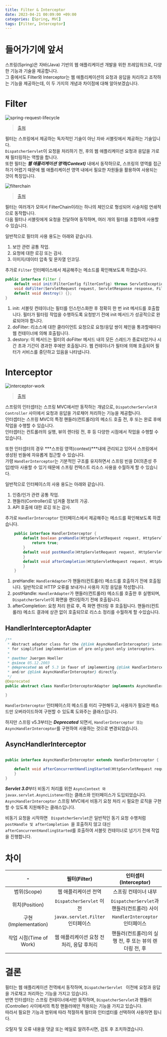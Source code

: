 ```yaml
---
title: Filter & Interceptor
date: 2023-04-21 00:09:00 +09:00
categories: [Spring, MVC]
tags: [Filter, Interceptor]
---
```


# 들어가기에 앞서

스프링(Spring)은 자바(Java) 기반의 웹 애플리케이션 개발을 위한 프레임워크로, 다양한 기능과 기술을 제공합니다.   
그 중에서도 Filter와 Interceptor는 웹 애플리케이션의 요청과 응답을 처리하고 조작하는 기능을 제공하는데, 이 두 가지의 개념과 차이점에 대해 알아보겠습니다.

# Filter

![spring-request-lifecycle](/assets/img/spring/mvc/request-lifecycle/spring-request-lifecycle.jpg)
> [출처](https://justforchangesake.wordpress.com/2014/05/07/spring-mvc-request-life-cycle/)

필터는 스프링에서 제공하는 독자적인 기술이 아닌 자바 서블릿에서 제공하는 기술입니다.  
``` DispatcherServlet ```이 요청을 처리하기 전, 후의 웹 애플리케이션 요청과 응답을 가로채 필터링하는 역할을 합니다.  
또한 필터는  ***웹 애플리케이션 영역(Context)*** 내에서 동작하므로, 스프링의 영역를 접근하기 어렵기 때문에 웹 애플리케이션 영역 내에서 필요한 자원들을 활용하여 사용되는 것이 특징입니다.

![filterchain](/assets/img/spring/mvc/request-lifecycle/filterchain.png)
> [출처](https://docs.spring.io/spring-security/reference/servlet/architecture.html)

필터는 여러개가 모여서 FilterChain이라는 하나의 체인으로 형성되어 사슬처럼 연쇄적으로 동작합니다.  
다음 필터나 서블릿에게 요청을 전달하여 동작하며, 여러 개의 필터를 조합하여 사용할 수 있습니다.

일반적으로 필터의 사용 용도는 아래와 같습니다.

1. 보안 관련 공통 작업.
2. 요청에 대한 로깅 또는 감사.
3. 이미지/데이터 압축 및 문자열 인코딩.

추가로 ``` Filter ``` 인터페이스에서 제공해주는 메소드를 확인해보도록 하겠습니다.

```java 
public interface Filter {
	default void init(FilterConfig filterConfig) throws ServletException {};
	void doFilter(ServletRequest request, ServletResponse response, FilterChain chain) throws IOException, ServletException;
	default void destroy() {};
}
```  

1. init: 서블릿 컨테이너는 필터를 인스턴스화한 후 정확히 한 번 init 메서드를 호출합니다. 필터가 필터링 작업을 수행하도록 요청받기 전에 init 메서드가 성공적으로 완료되어야 합니다.
2. doFilter: 리소스에 대한 클라이언트 요청으로 요청/응답 쌍이 체인을 통과할때마다 웹 컨테이너에 의해 호출됩니다.
3. destory: 이 메서드는 필터의 doFilter 메서드 내의 모든 스레드가 종료되었거나 시간 초과 기간이 경과한 후에만 호출됩니다. 웹 컨테이너가 필터에 의해 호출되어 필터가 서비스를 중단하고 있음을 나타냅니다.

# Interceptor

![interceptor-work](/assets/img/spring/mvc/request-lifecycle/interceptor-work.png)
> [출처](https://medium.com/geekculture/what-is-handlerinterceptor-in-spring-mvc-110681604bd7)

스프링의 인터셉터는 스프링 MVC에서만 동작하는 개념으로, ``` DispatcherServlet과 Controller ``` 사이에서 요청과 응답을 가로채어 처리하는 기능을 제공합니다.  
인터셉터는 스프링 MVC의 특정 핸들러(컨트롤러)의 메소드 호출 전, 후 또는 완료 후에 작업을 수행할 수 있습니다.   
인터셉터는 컨트롤러의 실행, 뷰의 렌더링 전, 후 등 다양한 시점에서 작업을 수행할 수 있습니다.

또한 인터셉터의 경우 ***스프링 영역(context)***내에 관리되고 있어서 스프링에서 생성된 빈들에 자유롭게 접근할 수 있습니다.  
가령 ``` HandlerInterceptor ```는 기분적인 구조를 유지하면서 스프링 빈을 DI(의존성 주입)받아 사용할 수 있기 때문에 스프링 컨택스트 리소스 사용을 수월하게 할 수 있습니다.

일반적으로 인터페이스의 사용 용도는 아래와 같습니다.

1. 인증/인가 관련 공통 작업.
2. 핸들러(Controller)로 넘겨줄 정보의 가공.
3. API 호출에 대한 로깅 또는 감사.

추가로 ``` HandlerInterceptor ``` 인터페이스에서 제공해주는 메소드를 확인해보도록 하겠습니다.

```java 
    public interface HandlerInterceptor {
        default boolean preHandle(HttpServletRequest request, HttpServletResponse response, Object handler) throws Exception {
            return true;
        }
        default void postHandle(HttpServletRequest request, HttpServletResponse response, Object handler, @Nullable ModelAndView modelAndView) throws Exception {
        }
        default void afterCompletion(HttpServletRequest request, HttpServletResponse response, Object handler, @Nullable Exception ex) throws Exception {
        }
    }
```  

1. preHandle: ``` HandlerAdapter ```가 핸들러(컨트롤러) 메소드를 호출하기 전에 호출됩니다. 일반적으로 HTTP 오류를 보내거나 사용자 지정 응답을 작성합니다.
2. postHandle: ``` HandlerAdapter ```가 핸들러(컨트롤러) 메소드를 호출한 후 실행되며, ``` DispatcherServlet ```이 화면을 렌더링하기 전에 호출됩니다.
3. afterCompletion: 요청 처리 완료 후, 즉 화면 렌더링 후 호출됩니다. 핸들러(컨트롤러) 메소드 결과에 상관 없이 호출되므로 리스소 정리를 수월하게 할 수있습니다.

## HandlerInterceptorAdapter

```java 
/**
 * Abstract adapter class for the {@link AsyncHandlerInterceptor} interface,
 * for simplified implementation of pre-only/post-only interceptors.
 *
 * @author Juergen Hoeller
 * @since 05.12.2003
 * @deprecated as of 5.3 in favor of implementing {@link HandlerInterceptor}
 * and/or {@link AsyncHandlerInterceptor} directly.
 */
@Deprecated
public abstract class HandlerInterceptorAdapter implements AsyncHandlerInterceptor {

}
```   

``` HandlerInterceptor ``` 인터페이스의 메소드를 미리 구현해두고, 사용자가 필요한 메소드만 오버라이드하여 구현할 수 있도록 도와주는 클래스입니다.

하지만 스프링 v5.3부터는 ***Deprecated*** 되면서, ``` HandlerInterceptor 또는 AsyncHandlerInterceptor ```를 구현하여 사용하는 것으로 변경되었습니다.

## AsyncHandlerInterceptor

```java 

public interface AsyncHandlerInterceptor extends HandlerInterceptor {

	default void afterConcurrentHandlingStarted(HttpServletRequest request, HttpServletResponse response, Object handler) throws Exception {
	}
}
```   

***Servlet 3.0***부터 비동기 처리를 위한 ``` AsyncContext 와 javax.servlet.AsyncListener ```라는 클래스와 인터페이스가 도입되었습니다.  
``` AsyncHandlerInterceptor ``` 스프링 MVC에서 비동기 요청 처리 시 필요한 로직을 구현할 수 있도록 지원해주는 클래스입니다.

비동기 요청을 시작하면 ``` DispatcherServlet```은 일반적인 동기 요청 수행처럼 ```postHandle 및 afterCompletion ```을 호출하지 않고 대신 ``` afterConcurrentHandlingStarted ```를 호출하여 서블릿 컨테이너로 넘기기 전에 작업을 진행합니다.

# 차이

|          -          |           필터(Filter)           |인터셉터(Interceptor)|
|:-------------------:|:------------------------------:|:---:|
|      범위(Scope)      |          웹 애플리케이션 전역           |스프링 컨테이너 내부|
|    위치(Position)     |   ```DispatcherServlet``` 이전   |``` DispatcherServlet ```과 핸들러(컨트롤러) 사이|
| 구현(Implementation)  |```javax.servlet.Filter``` 인터페이스|``` HandlerInterceptor ``` 인터페이스|
| 작업 시점(Time of Work) |    웹 애플리케이션 요청 전처리, 응답 후처리     |핸들러(컨트롤러)의 실행 전, 후 또는 뷰의 렌더링 전, 후 |    

# 결론

필터는 웹 애플리케이션 전역에서 동작하며, ```DispatcherServlet ``` 이전에 요청과 응답을 가로채고 처리하는 기능을 가지고 있습니다.  
반면 인터셉터는 스프링 컨테이너에서만 동작하며, ``` DispatcherServlet ```과 핸들러(Controller) 사이에서의 특정 핸들러에만 적용되는 기능을 가지고 있습니다.  
따라서 필요한 기능과 범위에 따라 적절하게 필터와 인터셉터를 선택하여 사용하면 됩니다.

오탈자 및 오류 내용을 댓글 또는 메일로 알려주시면, 검토 후 조치하겠습니다.  
